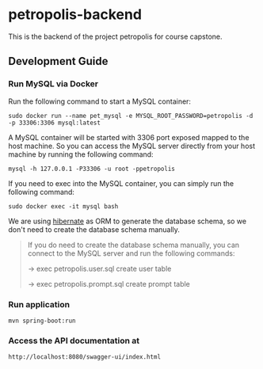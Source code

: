 # petropolis-backend

This is the backend of the project petropolis for course capstone.

## Development Guide

### Run MySQL via Docker

Run the following command to start a MySQL container:

`sudo docker run --name pet_mysql -e MYSQL_ROOT_PASSWORD=petropolis -d -p 33306:3306 mysql:latest`

A MySQL container will be started with 3306 port exposed mapped to the host machine. So you can access the MySQL server
directly from your host machine by running the following command:

`mysql -h 127.0.0.1 -P33306 -u root -ppetropolis`

If you need to exec into the MySQL container, you can simply run the following command:

`sudo docker exec -it mysql bash`

We are using [hibernate](https://hibernate.org/) as ORM to generate the database schema, so we don't need to create the
database schema manually.

> If you do need to create the database schema manually, you can connect to the MySQL server and run the following
commands:
>
> -> exec petropolis.user.sql create user table
>
> -> exec petropolis.prompt.sql create prompt table

### Run application

`mvn spring-boot:run`

### Access the API documentation at

`http://localhost:8080/swagger-ui/index.html`
